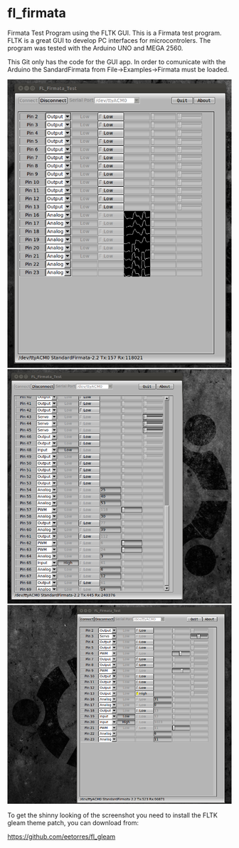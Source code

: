 fl_firmata
==========

Firmata Test Program using the FLTK GUI. This is a Firmata test program. FLTK is a great GUI to develop PC interfaces for microcontrolers. The program was tested with the Arduino UNO and MEGA 2560. 

This Git only has the code for the GUI app. In order to comunicate with the Arduino the SandardFirmata from File->Examples->Firmata must be loaded.

<img src="https://github.com/eetorres/fl_firmata/blob/master/imgs/arduino-uno-scopes.png?raw=true" alt="Mega"> 

<img src="https://github.com/eetorres/fl_firmata/blob/master/imgs/arduino_mega.png?raw=true" alt="Mega">

<img src="https://github.com/eetorres/fl_firmata/blob/master/imgs/arduino_uno.png?raw=true" alt="Mega"> 

To get the shinny looking of the screenshot you need to install the FLTK gleam theme patch, you can download from:

https://github.com/eetorres/fl_gleam
